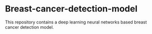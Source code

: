 # Breast-cancer-detection-model
This repository contains a deep learning neural networks based breast cancer detection model.
